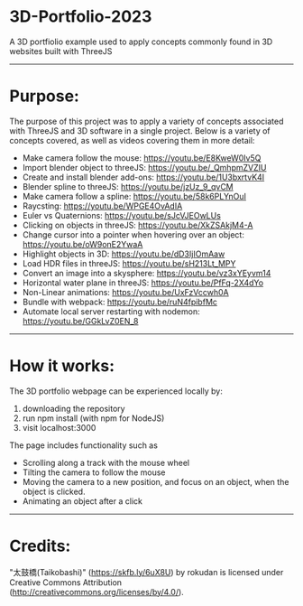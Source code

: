 # 3D-Portfolio-2023
A 3D portfiolio example used to apply concepts commonly found in 3D websites built with ThreeJS

------------------------------------------------------------
# Purpose:

The purpose of this project was to apply a variety of concepts associated with ThreeJS and 3D software in a single project. 
Below is a variety of concepts covered, as well as videos covering them in more detail:
- Make camera follow the mouse: https://youtu.be/E8KweW0Iv5Q
- Import blender object to threeJS: https://youtu.be/_QmhpmZVZIU
- Create and install blender add-ons: https://youtu.be/1U3bxrtvK4I
- Blender spline to threeJS: https://youtu.be/jzUz_9_qvCM
- Make camera follow a spline: https://youtu.be/58k6PLYnOuI
- Raycsting: https://youtu.be/WPGE4OvAdIA
- Euler vs Quaternions: https://youtu.be/sJcVJEOwLUs
- Clicking on objects in threeJS: https://youtu.be/XkZSAkjM4-A
- Change cursor into a pointer when hovering over an object: https://youtu.be/oW9onE2YwaA
- Highlight objects in 3D: https://youtu.be/dD3IjIOmAaw
- Load HDR files in threeJS: https://youtu.be/sH213Lt_MPY
- Convert an image into a skysphere: https://youtu.be/vz3xYEyvm14
- Horizontal water plane in threeJS: https://youtu.be/PfFq-2X4dYo
- Non-Linear animations: https://youtu.be/UxFzVccwh0A
- Bundle with webpack: https://youtu.be/ruN4fpibfMc
- Automate local server restarting with nodemon: https://youtu.be/GGkLvZ0EN_8

------------------------------------------------------------
# How it works:

The 3D portfolio webpage can be experienced locally by:
  1. downloading the repository
  2. run npm install (with npm for NodeJS)
  3. visit localhost:3000

The page includes functionality such as
  - Scrolling along a track with the mouse wheel
  - Tilting the camera to follow the mouse
  - Moving the camera to a new position, and focus on an object, when the object is clicked.
  - Animating an object after a click

------------------------------------------------------------
# Credits:

"太鼓橋(Taikobashi)" (https://skfb.ly/6uX8U) by rokudan is licensed under Creative Commons Attribution (http://creativecommons.org/licenses/by/4.0/).
